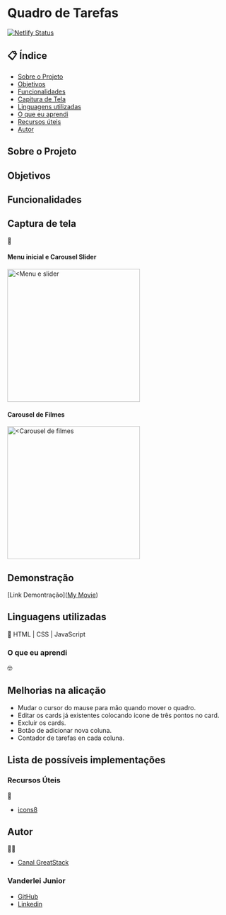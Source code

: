 # Quadro de Tarefas

[![Netlify Status](https://api.netlify.com/api/v1/badges/92c1beac-8934-4095-82f0-af67343ea67c/deploy-status)](https://app.netlify.com/sites/transcendent-yeot-2e0134/deploys)

##  📋 Índice


- <a href="#sobre-o-projeto">Sobre o Projeto</a>
- <a href="#objetivos">Objetivos</a>
- <a href="#funcionalidades">Funcionalidades</a>
- <a href="#captura-de-tela">Capitura de Tela</a>
- <a href="#linguagens-utilizadas">Linguagens utilizadas</a>
- <a href="#o-que-eu-aprendi">O que eu aprendi</a>
- <a href="#recursos-úteis">Recursos úteis</a>
- <a href="#autor">Autor</a>

##  Sobre o Projeto

 

##  Objetivos


## Funcionalidades



## Captura de tela 
📸

#### Menu inicial e Carousel Slider
<img style="width:300px" src="./assets/" alt="<Menu e slider">

#### Carousel de Filmes
<img style="width:300px" src="./assets/" alt="<Carousel de filmes">




## Demonstração

[Link Demontração](<a href="">My Movie</a>)


## Linguagens utilizadas
📝
HTML | CSS | JavaScript

###  O que eu aprendi
🤓


## Melhorias na alicação

- Mudar o cursor do mause para mão quando mover o quadro.
- Editar os cards já existentes colocando icone de três pontos no card.
- Excluir os cards.
- Botão de adicionar nova coluna.
- Contador de tarefas en cada coluna.



## Lista de possíveis implementações


###   Recursos Úteis
🔧
- <a href="https://icons8.com/" target="_blank">icons8</a>


##   Autor
🧑‍💻
- <a href="https://www.youtube.com/watch?v=CpgNVyUxUV0&t=1259s" target="_blank" rel="noopener noreferrer">Canal GreatStack</a>


### Vanderlei Junior
- <a href="https://github.com/VanderleiGeronimoJunior" target="_blank">GitHub</a>
- <a href="https://www.linkedin.com/in/vanderlei-junior-b9956686/" target="_blank">Linkedin</a>

